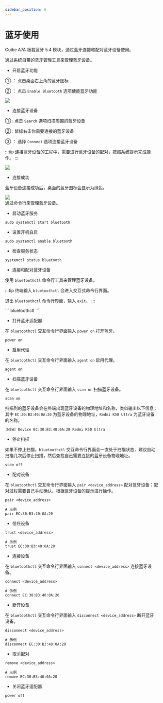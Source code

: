 ```yaml
---
sidebar_position: 6
---
```


# 蓝牙使用

Cuibe A7A 板载蓝牙 5.4 模块，通过蓝牙连接和配对蓝牙设备使用。

<Tabs queryString="interface-mode">
<TabItem value="图形界面">
通过系统自带的蓝牙管理工具来管理蓝牙设备。

- 开启蓝牙功能

① ： 点击桌面右上角的蓝牙图标

② ： 点击 `Enable Bluetooth` 选项使能蓝牙功能

<div style={{textAlign: 'center'}}>
    <img src="/img/cubie/a7a/a7a-blue-01.webp" style={{width: '100%', maxWidth: '1200px'}} />
</div>

- 连接蓝牙设备

① : 点击 `Search` 选项扫描周围的蓝牙设备

② : 鼠标右击你需要连接的蓝牙设备

③ ： 选择 `Connect` 选项连接蓝牙设备

:::tip
连接蓝牙设备的工程中，需要进行蓝牙设备的配对，按照系统提示完成操作。
:::

<div style={{textAlign: 'center'}}>
    <img src="/img/cubie/a7a/a7a-blue-02.webp" style={{width: '100%', maxWidth: '1200px'}} />
</div>

- 连接成功

蓝牙设备连接成功后，桌面的蓝牙图标会显示为绿色。

<div style={{textAlign: 'center'}}>
    <img src="/img/cubie/a7a/a7a-blue-03.webp" style={{width: '100%', maxWidth: '1200px'}} />
</div>
</TabItem>

<TabItem value="命令行模式">
通过命令行来管理蓝牙设备。

- 启动蓝牙服务

<NewCodeBlock tip="radxa@cubie-a7a$" type="device">

```
sudo systemctl start bluetooth
```

</NewCodeBlock>

- 设置开机自启

<NewCodeBlock tip="radxa@cubie-a7a$" type="device">

```
sudo systemctl enable bluetooth
```

</NewCodeBlock>

- 检查服务状态

<NewCodeBlock tip="radxa@cubie-a7a$" type="device">

```
systemctl status bluetooth
```

</NewCodeBlock>

- 连接和配对蓝牙设备

使用 `bluetoothctl` 命令行工具来管理蓝牙设备。

:::tip
终端输入 `bluetoothctl` 会进入交互式命令行界面。

退出 `bluetoothctl` 命令行界面，输入 `exit`。
:::

<NewCodeBlock tip="radxa@cubie-a7a$" type="device">
```
bluetoothctl
```
</NewCodeBlock>

- 打开蓝牙适配器

在 `bluetoothctl` 交互命令行界面输入 `power on` 打开蓝牙。
<NewCodeBlock tip="radxa@cubie-a7a$" type="device">

```
power on
```

</NewCodeBlock>

- 启用代理

在 `bluetoothctl` 交互命令行界面输入 `agent on` 启用代理。
<NewCodeBlock tip="radxa@cubie-a7a$" type="device">

```
agent on
```

</NewCodeBlock>

- 扫描蓝牙设备

在 `bluetoothctl` 交互命令行界面输入 `scan on` 扫描蓝牙设备。
<NewCodeBlock tip="radxa@cubie-a7a$" type="device">

```
scan on
```

</NewCodeBlock>

扫描到的蓝牙设备会在终端出现蓝牙设备的物理地址和名称，类似输出以下信息：其中 `EC:30:B3:40:0A:20` 为蓝牙设备的物理地址，`Redmi K50 Ultra` 为蓝牙设备的名称。

```
[NEW] Device EC:30:B3:40:0A:20 Redmi K50 Ultra
```

- 停止扫描

如果不停止扫描，`bluetoothctl` 交互命令行界面会一直处于扫描状态，建议自动扫描几次后停止扫描，然后查找自己需要连接的蓝牙设备物理地址。
<NewCodeBlock tip="radxa@cubie-a7a$" type="device">

```
scan off
```

</NewCodeBlock>

- 配对设备

在 `bluetoothctl` 交互命令行界面输入 `pair <device_address>` 配对蓝牙设备：配对过程需要自己手动确认，根据蓝牙设备的提示进行操作。
<NewCodeBlock tip="radxa@cubie-a7a$" type="device">

```
pair <device_address>

# 示例
pair EC:30:B3:40:0A:20
```

</NewCodeBlock>

- 信任设备

<NewCodeBlock tip="radxa@cubie-a7a$" type="device">

```
trust <device_address>

# 示例
trust EC:30:B3:40:0A:20
```

</NewCodeBlock>

- 连接设备

在 `bluetoothctl` 交互命令行界面输入 `connect <device_address>` 连接蓝牙设备。
<NewCodeBlock tip="radxa@cubie-a7a$" type="device">

```
connect <device_address>

# 示例
connect EC:30:B3:40:0A:20
```

</NewCodeBlock>

- 断开设备

在 `bluetoothctl` 交互命令行界面输入 `disconnect <device_address>` 断开蓝牙设备。
<NewCodeBlock tip="radxa@cubie-a7a$" type="device">

```
disconnect <device_address>

# 示例
disconnect EC:30:B3:40:0A:20
```

</NewCodeBlock>

- 取消配对

<NewCodeBlock tip="radxa@cubie-a7a$" type="device">

```
remove <device_address>

# 示例
remove EC:30:B3:40:0A:20
```

</NewCodeBlock>

- 关闭蓝牙适配器

<NewCodeBlock tip="radxa@cubie-a7a$" type="device">

```
power off
```

</NewCodeBlock>

</TabItem>

</Tabs>
